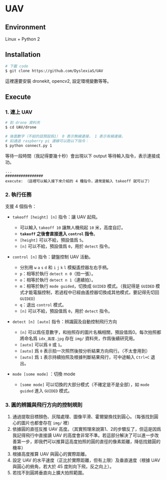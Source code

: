 # UAV

## Environment
Linux + Python 2

## Installation
```bash
# 下載 code
$ git clone https://github.com/DyslexiaS/UAV
```

這裡還要安裝 dronekit, opencv2, 設定環境變數等等。

## Execute

### 1. 連上 UAV
```bash
# 到 drone 資料夾
$ cd UAV/drone

# 後面數字（不給的話預設爲1） 0 表示無線連接， 1 表示有線連接。
# 如通過 raspberry pi 連線可以跑以下指令：
$ python connect.py 1
```

等待一段時間（我記得要幾十秒）會出現以下 output 等待輸入指令，表示連接成功。
```
...
#################
execute: （這裡可以輸入接下來介紹的 4 種指令，通常是輸入 takeoff 就可以了）
```

### 2. 執行任務

支援 4 個指令：
+ `takeoff [height] [n]` 指令：讓 UAV 起飛。
  + 可以輸入 `takeoff 10` 讓無人機飛起 `10` 米，高度自訂。
  + **`takeoff` 之後會直接進入 `control` 指令**。
  + `[height]` 可以不給，預設值爲 `5`。
  + `[n]` 可以不給，預設值爲 `0`，用於 `detect` 指令。

+ `control [n]` 指令：鍵盤控制 UAV 活動。
  + 分別用 `w` `a` `s` `d` 和 `i` `j` `k` `l` 模擬遙控器左右手柄。
  + `p`：相等於執行 `detect n 0`（拍一張）。
  + `o`：相等於執行 `detect n 1`（連續拍）。
  + `m`：相等於執行 `mode guided`，切換成 `GUIDED` 模式。（我記得是 `GUIDED` 模式才能電腦控制，若過程中已經由遙控器切換成其他模式，要記得先切回 `GUIDED`）
  + `q`：退出 `control` 模式。
  + `[n]` 可以不給，預設值爲 `0`，用於 `detect` 指令。

+ `detect [n] [auto]` 指令：辨識圓及自動控制飛行方向
  + `[n]` 可以爲任意數字，和拍照存的圖片名稱相關，預設值爲0。每次拍照都將命名爲 `idx_高度.jpg` 存在 `img/` 資料夾，作爲後續研究用。
  + `[auto]` 可以爲 `0` 或 `1`。
  + `[auto]` 爲 `0` 表示拍一次照然後按分析結果方向飛行。（不太會用到）
  + `[auto]` 爲 `1` 表示持續拍照及根據判斷結果飛行，可中途輸入 `Ctrl+C` 退出。
+ `mode [some mode]` ：切換 mode
  + `[some mode]` 可以切換的大部分模式（不確定是不是全部），如 `mode guided` 進入 `GUIDED` 模式。


### 3. 圓的辨識與飛行方向的控制規則

1. 通過提取目標顏色、灰階處理、圖像平滑、霍爾變換找到圓心。（每張找到圓心的圖片也都會存在 `img/` 裡）
2. 依據圓的直徑反推 UAV 高度。（其實照理來說第1、2的步驟反了，但這是因爲我記得飛行中直接讀 UAV 的高度會非常不準。若這部分解決了可以進一步改善第一步，即我們可以推算這高度拍照的圓的直徑的像素距離，降低找錯圓的機率）
3. 根據高度推算 UAV 與圓心的實際距離。
4. 設定 UAV 的水平速度（正比於實際距離，但有上限）及垂直速度（根據 UAV 與圓心的俯角，若大於 45 度則向下飛，反之向上）。
5. 若找不到圓將垂直向上擴大拍照範圍。
